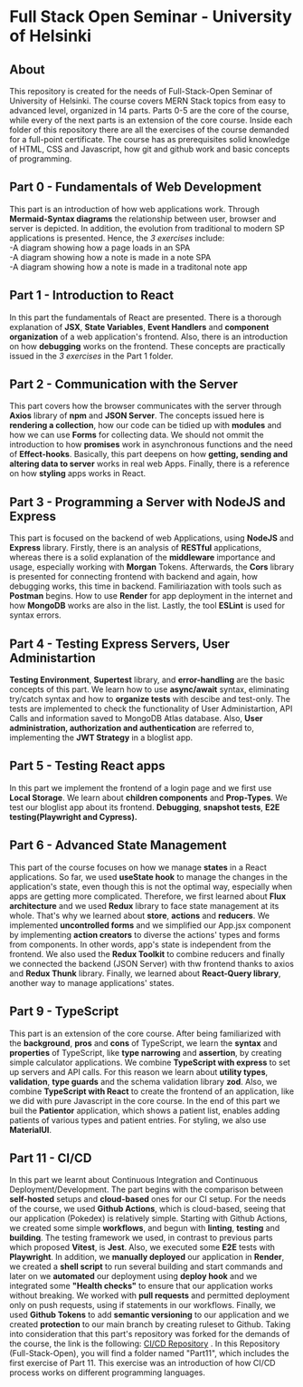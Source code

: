 # Full Stack Open Seminar - University of Helsinki<br/>

## About <br/>
This repository is created for the needs of Full-Stack-Open Seminar of University of Helsinki. The course covers MERN Stack topics from easy to advanced level, organized in 14 parts. Parts 0-5 are the core of the course, while every of the next parts is an extension of the core course. Inside each folder of this repository there are all the exercises of the course demanded for a full-point certificate. The course has as prerequisites solid knowledge of HTML, CSS and Javascript, how git and github work and basic concepts of programming. 

## Part 0 - Fundamentals of Web Development
This part is an introduction of how web applications work. Through **Mermaid-Syntax diagrams** the relationship between user, browser and server is depicted. In addition, the evolution from traditional to modern SP applications is presented. Hence, the *3 exercises* include:<br/>
-A diagram showing how a page loads in an SPA<br/>
-A diagram showing how a note is made in a note SPA<br/>
-A diagram showing how a note is made in a traditonal note app <br/>

## Part 1 - Introduction to React
In this part the fundamentals of React are presented. There is a thorough explanation of **JSX**, **State Variables**, **Event Handlers** and **component organization** of a web application's frontend. Also, there is an introduction on how **debugging** works on the frontend. These concepts are practically issued in the *3 exercises* in the Part 1 folder.<br/>

## Part 2 - Communication with the Server
This part covers how the browser communicates with the server through **Axios** library of **npm** and **JSON Server**. The concepts issued here is **rendering a collection**, how our code can be tidied up with **modules** and how we can use **Forms** for collecting data. We should not ommit the introduction to how **promises** work in asynchronous functions and the need of **Effect-hooks**. Basically, this part deepens on how **getting, sending and altering data to server** works in real web Apps. Finally, there is a reference on how **styling** apps works in React. <br/>

## Part 3 - Programming a Server with NodeJS and Express
This part is focused on the backend of web Applications, using **NodeJS** and **Express** library. Firstly, there is an analysis of **RESTful** applications, whereas there is a solid explanation of the **middleware** importance and usage, especially working with **Morgan** Tokens. Afterwards, the **Cors** library is presented for connecting frontend with backend and again, how debugging works, this time in backend. Familiriazation with tools such as **Postman** begins. How to use **Render** for app deployment in the internet and how **MongoDB** works are also in the list. Lastly, the tool **ESLint** is used for syntax errors.

## Part 4 - Testing Express Servers, User Administartion
**Testing Environment**, **Supertest** library, and **error-handling** are the basic concepts of this part. We learn how to use **async/await** syntax, eliminating try/catch syntax and how to **organize tests** with descibe and test-only. The tests are implemented to check the functionality of User Administartion, API Calls and information saved to MongoDB Atlas database. Also, **User administration, authorization and authentication** are referred to, implementing the **JWT Strategy** in a bloglist app.

## Part 5 - Testing React apps
In this part we implement the frontend of a login page and we first use **Local Storage**. We learn about **children components** and **Prop-Types**. We test our bloglist app about its frontend. **Debugging**, **snapshot tests**, **E2E testing(Playwright and Cypress).**

## Part 6 - Advanced State Management
This part of the course focuses on how we manage **states** in a React applications. So far, we used **useState hook** to manage the changes in the application's state, even though this is not the optimal way, especially when apps are getting more complicated. Therefore, we first learned about **Flux architecture** and we used **Redux** library to face state management at its whole. That's why we learned about **store**, **actions** and **reducers**. We implemented **uncontrolled forms** and we simplified our App.jsx component by implementing **action creators** to diverse the actions' types and forms from components. In other words, app's state is independent from the frontend. We also used the **Redux Toolkit** to combine reducers and finally we connected the backend (JSON Server) with thw frontend thanks to axios and **Redux Thunk** library. Finally, we learned about **React-Query library**, another way to manage applications' states. 

## Part 9 - TypeScript
This part is an extension of the core course. After being familiarized with the **background**, **pros** and **cons** of TypeScript, we learn the **syntax** and **properties** of TypeScript, like **type narrowing** and **assertion**, by creating simple calculator applications. We combine **TypeScript with express** to set up servers and API calls. For this reason we learn about **utility types**, **validation**, **type guards** and the schema validation library **zod**. Also, we combine **TypeScript with React** to create the frontend of an application, like we did with pure Javascript in the core course. In the end of this part we buil the **Patientor** application, which shows a patient list, enables adding patients of various types and patient entries. For styling, we also use **MaterialUI**. 

## Part 11 - CI/CD
In this part we learnt about Continuous Integration and Continuous Deployment/Development. The part begins with the comparison between **self-hosted** setups and **cloud-based** ones for our CI setup. For the needs of the course, we used **Github Actions**, which is cloud-based, seeing that our application (Pokedex) is relatively simple. Starting with Github Actions, we created some simple **workflows**, and begun with **linting**, **testing** and **building**. The testing framework we used, in contrast to previous parts which proposed **Vitest**, is **Jest**. Also, we executed some **E2E** tests with **Playwright**. In addition, we **manually deployed** our application in **Render**, we created a **shell script** to run several building and start commands and later on we **automated** our deployment using **deploy hook** and we integrated some **"Health checks"** to ensure that our application works without breaking. We worked with **pull requests** and permitted deployment only on push requests, using if statements in our workflows. Finally, we used **Github Tokens** to add **semantic versioning** to our application and we created **protection** to our main branch by creating ruleset to Github. Taking into consideration that this part's repository was forked for the demands of the course, the link is the following: [CI/CD Repository](https://github.com/BarbaraKoul/full-stack-open-pokedex) . In this Repository (Full-Stack-Open), you will find a folder named "Part11", which includes the first exercise of Part 11. This exercise was an introduction of how CI/CD process works on different programming languages.  
